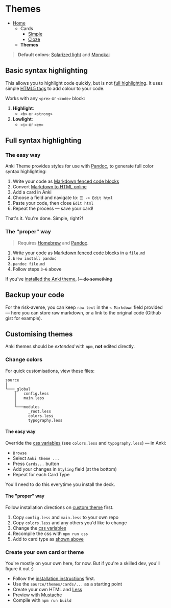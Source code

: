 # Themes

- [Home](../../../README.md)
    - Cards
      + [Simple](../simple/index.md)
      + [Cloze](../cloze/index.md)
    - **Themes**


> **Default colors**: [Solarized light](https://ethanschoonover.com/solarized/) and [Monokai](https://www.monokai.pro)



## Basic syntax highlighting

This allows you to highlight code quickly, but is not [full highlighting](#full-syntax-highlighting). It uses simple [HTML5 tags](https://developer.mozilla.org/en/docs/Web/HTML/Element) to add colour to your code.

Works with any `<pre>` or `<code>` block:

1. **Highlight**:
    + `<b>` or `<strong>`
2. **Lowlight**:
    + `<i>` or `<em>`



## Full syntax highlighting

### The easy way

Anki Theme provides styles for use with [Pandoc](https://pandoc.org/try/), to generate full color syntax highlighting: 

1. Write your code as [Markdown fenced code blocks](https://help.github.com/articles/github-flavored-markdown/#fenced-code-blocks)
2. Convert [Markdown to HTML online](https://bit.ly/2XURJkd)
3. Add a card in Anki
4. Choose a field and navigate to: `☰ -> Edit html`
5. Paste your code, then close `Edit html`
6. Repeat the process — save your card!

That's it. You're done. Simple, right?!

### The "proper" way

> Requires [Homebrew](https://brew.sh) and [Pandoc](https://pandoc.org/).

1. Write your code as [Markdown fenced code blocks](https://help.github.com/articles/github-flavored-markdown/#fenced-code-blocks) in a `file.md`
2. `brew install pandoc`
3. `pandoc file.md`
4. Follow steps `3—6` above

If you've [installed the Anki theme](../../../README.md#advanced), <s>!= do something</s>


## Backup your code

For the risk-averse, you can keep `raw text` in the `✎ Markdown` field provided — here you can store raw markdown, or a link to the original code (Github gist for example).



## Customising themes

Anki themes should be _extended_ with `npm`, **not** edited directly.

### Change colors

For quick customisations, view these files:

```text
source
│
└───_global
    │   config.less
    │   main.less
    │
    └───modules
          _root.less
          colors.less
          typography.less
```

#### The easy way

Override the [css variables](https://developer.mozilla.org/en-US/docs/Web/CSS/Using_CSS_custom_properties) (see `colors.less` and `typography.less`) — in Anki:

- `Browse`
- Select `Anki theme ...`
- Press `Cards...` button
- Add your changes in `Styling` field (at the bottom)
- Repeat for each Card Type

You'll need to do this everytime you install the deck.

#### The "proper" way

Follow installation directions on [custom theme](../../../README.md#advanced) first.

1. Copy `config.less` and `main.less` to your own repo
2. Copy `colors.less` and any others you'd like to change
2. Change the [css variables](../source/_global/_root.less)
3. Recompile the css with `npm run css`
4. Add to card type as [shown above](#css-variables)


### Create your own card or theme

You're mostly on your own here, for now. But if you're a skilled dev, you'll figure it out :)

- Follow the [installation instructions](../../../README.md#advanced) first.
- Use the `source/themes/cards/...` as a starting point
- Create your own HTML and [Less](http://lesscss.org)
- Preview with [Mustache](https://www.npmjs.com/package/mustache)
- Compile with `npm run build`

